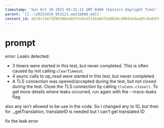 ```yaml
---
timestamp: 'Sun Oct 19 2025 05:31:21 GMT-0400 (Eastern Daylight Time)'
parent: '[[..\20251019_053121.aa51b606.md]]'
content_id: eb78c74473890380ad85f5c0a35316a6673e0036cd004169ea05c0a697021a2c
---
```


# prompt

error: Leaks detected:

* 3 timers were started in this test, but never completed. This is often caused by not calling `clearTimeout`.
* 4 async calls to op\_read were started in this test, but never completed.
* A TLS connection was opened/accepted during the test, but not closed during the test. Close the TLS connection by calling `tlsConn.close()`.
  To get more details where leaks occurred, run again with the --trace-leaks flag.

also any isn't allowed to be use in the code. So I changed any to ID, but then for .\_getTranslation, translateID is needed but I can't get translated ID

fix the leak error
